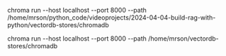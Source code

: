 chroma run --host localhost --port 8000 --path /home/mrson/python_code/videoprojects/2024-04-04-build-rag-with-python/vectordb-stores/chromadb

chroma run --host localhost --port 8000 --path /home/mrson/vectordb-stores/chromadb